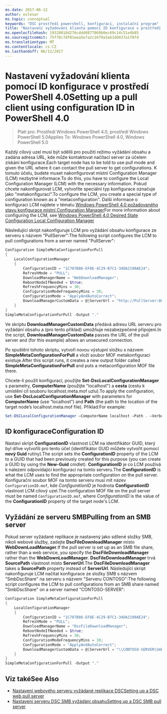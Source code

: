 ```yaml
---
ms.date: 2017-06-12
author: eslesar
ms.topic: conceptual
keywords: "DSC prostředí powershell, konfiguraci, instalační program"
title: "Nastavení vyžadování klienta pomocí ID konfigurace v prostředí PowerShell 4.0"
ms.openlocfilehash: 19328018d276cddd0877869b0ec69c14c51e4b85
ms.sourcegitcommit: 75f70c7df01eea5e7a2c16f9a3ab1dd437a1f8fd
ms.translationtype: MT
ms.contentlocale: cs-CZ
ms.lasthandoff: 06/12/2017
---
```

# <a name="setting-up-a-pull-client-using-configuration-id-in-powershell-40"></a><span data-ttu-id="fc15e-103">Nastavení vyžadování klienta pomocí ID konfigurace v prostředí PowerShell 4.0</span><span class="sxs-lookup"><span data-stu-id="fc15e-103">Setting up a pull client using configuration ID in PowerShell 4.0</span></span>

><span data-ttu-id="fc15e-104">Platí pro: Prostředí Windows PowerShell 4.0, prostředí Windows PowerShell 5.0</span><span class="sxs-lookup"><span data-stu-id="fc15e-104">Applies To: Windows PowerShell 4.0, Windows PowerShell 5.0</span></span>

<span data-ttu-id="fc15e-105">Každý cílový uzel musí být sdělili pro použití režimu vyžádání obsahu a zadána adresa URL, kde může kontaktovat načítací server za účelem získání konfigurace.</span><span class="sxs-lookup"><span data-stu-id="fc15e-105">Each target node has to be told to use pull mode and given the URL where it can contact the pull server to get configurations.</span></span> <span data-ttu-id="fc15e-106">K tomuto účelu, budete muset nakonfigurovat místní Configuration Manager (LCM) nezbytné informace.</span><span class="sxs-lookup"><span data-stu-id="fc15e-106">To do this, you have to configure the Local Configuration Manager (LCM) with the necessary information.</span></span> <span data-ttu-id="fc15e-107">Pokud chcete nakonfigurovat LCM, vytvoříte speciální typ konfigurace označuje jako "metakonfiguraci".</span><span class="sxs-lookup"><span data-stu-id="fc15e-107">To configure the LCM, you create a special type of configuration known as a "metaconfiguration".</span></span> <span data-ttu-id="fc15e-108">Další informace o konfiguraci LCM najdete v tématu [Windows PowerShell 4.0 požadovaného stavu konfigurace místní Configuration Manager](metaConfig4.md)</span><span class="sxs-lookup"><span data-stu-id="fc15e-108">For more information about configuring the LCM, see [Windows PowerShell 4.0 Desired State Configuration Local Configuration Manager](metaConfig4.md)</span></span>

<span data-ttu-id="fc15e-109">Následující skript nakonfiguruje LCM pro vyžádání obsahu konfigurace ze serveru s názvem "PullServer":</span><span class="sxs-lookup"><span data-stu-id="fc15e-109">The following script configures the LCM to pull configurations from a server named "PullServer":</span></span>

```powershell
Configuration SimpleMetaConfigurationForPull 
{ 
    LocalConfigurationManager 
    { 
        ConfigurationID = "1C707B86-EF8E-4C29-B7C1-34DA2190AE24";
        RefreshMode = "PULL";
        DownloadManagerName = "WebDownloadManager";
        RebootNodeIfNeeded = $true;
        RefreshFrequencyMins = 30;
        ConfigurationModeFrequencyMins = 30; 
        ConfigurationMode = "ApplyAndAutoCorrect";
        DownloadManagerCustomData = @{ServerUrl = "http://PullServer:8080/PSDSCPullServer/PSDSCPullServer.svc"; AllowUnsecureConnection = “TRUE”}
    } 
} 
SimpleMetaConfigurationForPull -Output "."
```

<span data-ttu-id="fc15e-110">Ve skriptu **DownloadManagerCustomData** předává adresu URL serveru pro vyžádání obsahu a (pro tento příklad) umožňuje nezabezpečené připojení.</span><span class="sxs-lookup"><span data-stu-id="fc15e-110">In the script, **DownloadManagerCustomData** passes the URL of the pull server and (for this example) allows an unsecured connection.</span></span> 

<span data-ttu-id="fc15e-111">Po spuštění tohoto skriptu, vytvoří novou výstupní složku s názvem **SimpleMetaConfigurationForPull** a vloží soubor MOF metakonfiguraci existuje.</span><span class="sxs-lookup"><span data-stu-id="fc15e-111">After this script runs, it creates a new output folder called **SimpleMetaConfigurationForPull** and puts a metaconfiguration MOF file there.</span></span>

<span data-ttu-id="fc15e-112">Chcete-li použít konfiguraci, použijte **Set-DscLocalConfigurationManager** s parametry, **ComputerName** (použijte "localhost") a **cesta** (cestu k umístění cíl souboru localhost.meta.mof uzlu).</span><span class="sxs-lookup"><span data-stu-id="fc15e-112">To apply the configuration, use **Set-DscLocalConfigurationManager** with parameters for **ComputerName** (use “localhost”) and **Path** (the path to the location of the target node’s localhost.meta.mof file).</span></span> <span data-ttu-id="fc15e-113">Příklad:</span><span class="sxs-lookup"><span data-stu-id="fc15e-113">For example:</span></span> 
```powershell
Set-DSCLocalConfigurationManager –ComputerName localhost –Path . –Verbose.
```

## <a name="configuration-id"></a><span data-ttu-id="fc15e-114">ID konfigurace</span><span class="sxs-lookup"><span data-stu-id="fc15e-114">Configuration ID</span></span>
<span data-ttu-id="fc15e-115">Nastaví skript **ConfigurationID** vlastnost LCM na identifikátor GUID, který byl dříve vytvořili pro tento účel (identifikátor GUID můžete vytvořit pomocí **nový Guid** rutiny).</span><span class="sxs-lookup"><span data-stu-id="fc15e-115">The script sets the **ConfigurationID** property of the LCM to a GUID that had been previously created for this purpose (you can create a GUID by using the **New-Guid** cmdlet).</span></span> <span data-ttu-id="fc15e-116">**ConfigurationID** je co LCM používá k nalezení odpovídající konfiguraci na tomto serveru.</span><span class="sxs-lookup"><span data-stu-id="fc15e-116">The **ConfigurationID** is what the LCM uses to find the appropriate configuration on the pull server.</span></span> <span data-ttu-id="fc15e-117">Konfigurační soubor MOF na tomto serveru musí mít název `ConfigurationID.mof`, kde *ConfigurationID* je hodnota **ConfigurationID** vlastnost LCM cílový uzel.</span><span class="sxs-lookup"><span data-stu-id="fc15e-117">The configuration MOF file on the pull server must be named `ConfigurationID.mof`, where *ConfigurationID* is the value of the **ConfigurationID** property of the target node's LCM.</span></span>

## <a name="pulling-from-an-smb-server"></a><span data-ttu-id="fc15e-118">Vyžádání ze serveru SMB</span><span class="sxs-lookup"><span data-stu-id="fc15e-118">Pulling from an SMB server</span></span>

<span data-ttu-id="fc15e-119">Pokud server vyžádané replikace je nastavený jako sdílené složky SMB, nikoli webové služby, zadejte **DscFileDownloadManager** místo **WebDownLoadManager**.</span><span class="sxs-lookup"><span data-stu-id="fc15e-119">If the pull server is set up as an SMB file share, rather than a web service, you specify the **DscFileDownloadManager** rather than the **WebDownLoadManager**.</span></span>
<span data-ttu-id="fc15e-120">**DscFileDownloadManager** trvá **SourcePath** vlastnost místo **ServerUrl**.</span><span class="sxs-lookup"><span data-stu-id="fc15e-120">The **DscFileDownloadManager** takes a **SourcePath** property instead of **ServerUrl**.</span></span> <span data-ttu-id="fc15e-121">Následující skript nakonfiguruje LCM načítat konfigurace ze složky SMB s názvem "SmbDscShare" na serveru s názvem "Serveru CONTOSO":</span><span class="sxs-lookup"><span data-stu-id="fc15e-121">The following script configures the LCM to pull configurations from an SMB share named "SmbDscShare" on a server named "CONTOSO-SERVER":</span></span>

```powershell
Configuration SimpleMetaConfigurationForPull 
{ 
    LocalConfigurationManager 
    { 
        ConfigurationID = "1C707B86-EF8E-4C29-B7C1-34DA2190AE24";
        RefreshMode = "PULL";
        DownloadManagerName = "DscFileDownloadManager";
        RebootNodeIfNeeded = $true;
        RefreshFrequencyMins = 30;
        ConfigurationModeFrequencyMins = 30; 
        ConfigurationMode = "ApplyAndAutoCorrect";
        DownloadManagerCustomData = @{ServerUrl = "\\CONTOSO-SERVER\SmbDscShare"}
    } 
} 
SimpleMetaConfigurationForPull -Output "."
```

## <a name="see-also"></a><span data-ttu-id="fc15e-122">Viz také</span><span class="sxs-lookup"><span data-stu-id="fc15e-122">See Also</span></span>

- [<span data-ttu-id="fc15e-123">Nastavení webového serveru vyžádané replikace DSC</span><span class="sxs-lookup"><span data-stu-id="fc15e-123">Setting up a DSC web pull server</span></span>](pullServer.md)
- [<span data-ttu-id="fc15e-124">Nastavení serveru DSC SMB vyžádání obsahu</span><span class="sxs-lookup"><span data-stu-id="fc15e-124">Setting up a DSC SMB pull server</span></span>](pullServerSMB.md)

